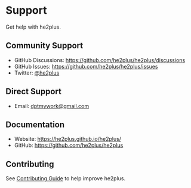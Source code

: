 # Support

Get help with he2plus.

## Community Support

- GitHub Discussions: https://github.com/he2plus/he2plus/discussions
- GitHub Issues: https://github.com/he2plus/he2plus/issues
- Twitter: [@he2plus](https://twitter.com/he2plus)

## Direct Support

- Email: dptmywork@gmail.com

## Documentation

- Website: https://he2plus.github.io/he2plus/
- GitHub: https://github.com/he2plus/he2plus

## Contributing

See [Contributing Guide](../contributing.md) to help improve he2plus.
